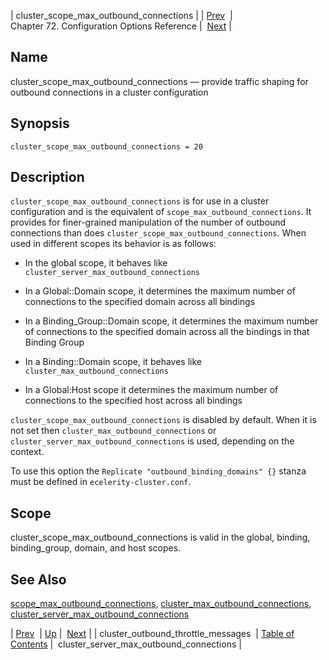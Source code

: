 | cluster_scope_max_outbound_connections |
| [Prev](conf.ref.cluster_outbound_throttle_messages)  | Chapter 72. Configuration Options Reference |  [Next](conf.ref.cluster_server_max_outbound_connections) |

<a name="conf.ref.cluster_scope_max_outbound_connections"></a>
## Name

cluster_scope_max_outbound_connections — provide traffic shaping for outbound connections in a cluster configuration

## Synopsis

`cluster_scope_max_outbound_connections = 20`

<a name="idp23975984"></a>
## Description

`cluster_scope_max_outbound_connections` is for use in a cluster configuration and is the equivalent of `scope_max_outbound_connections`. It provides for finer-grained manipulation of the number of outbound connections than does `cluster_scope_max_outbound_connections`. When used in different scopes its behavior is as follows:

*   In the global scope, it behaves like `cluster_server_max_outbound_connections`

*   In a Global::Domain scope, it determines the maximum number of connections to the specified domain across all bindings

*   In a Binding_Group::Domain scope, it determines the maximum number of connections to the specified domain across all the bindings in that Binding Group

*   In a Binding::Domain scope, it behaves like `cluster_max_outbound_connections`

*   In a Global:Host scope it determines the maximum number of connections to the specified host across all bindings

`cluster_scope_max_outbound_connections` is disabled by default. When it is not set then `cluster_max_outbound_connections` or `cluster_server_max_outbound_connections` is used, depending on the context.

To use this option the `Replicate "outbound_binding_domains" {}` stanza must be defined in `ecelerity-cluster.conf`.

<a name="idp23989488"></a>
## Scope

cluster_scope_max_outbound_connections is valid in the global, binding, binding_group, domain, and host scopes.

<a name="idp23991392"></a>
## See Also

[scope_max_outbound_connections](conf.ref.scope_max_outbound_connections "scope_max_outbound_connections"), [cluster_max_outbound_connections](conf.ref.cluster_max_outbound_connections "cluster_max_outbound_connections"), [cluster_server_max_outbound_connections](conf.ref.cluster_server_max_outbound_connections "cluster_server_max_outbound_connections")

| [Prev](conf.ref.cluster_outbound_throttle_messages)  | [Up](config.options.ref) |  [Next](conf.ref.cluster_server_max_outbound_connections) |
| cluster_outbound_throttle_messages  | [Table of Contents](index) |  cluster_server_max_outbound_connections |


